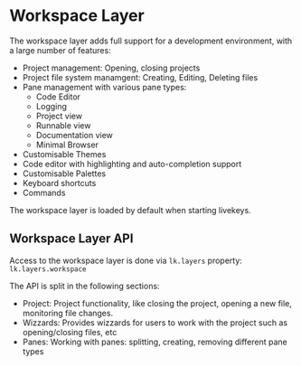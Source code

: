 # Workspace Layer

The workspace layer adds full support for a development environment, with a large number of features:

 * Project management: Opening, closing projects
 * Project file system manamgent: Creating, Editing, Deleting files
 * Pane management with various pane types:
    * Code Editor
    * Logging
    * Project view
    * Runnable view
    * Documentation view
    * Minimal Browser
 * Customisable Themes
 * Code editor with highlighting and auto-completion support
 * Customisable Palettes
 * Keyboard shortcuts
 * Commands

The workspace layer is loaded by default when starting livekeys.


## Workspace Layer API

Access to the workspace layer is done via `lk.layers` property: `lk.layers.workspace`

The API is split in the following sections:

 * Project: Project functionality, like closing the project, opening a new file, monitoring file changes.
 * Wizzards: Provides wizzards for users to work with the project such as opening/closing files, etc
 * Panes: Working with panes: splitting, creating, removing different pane types
